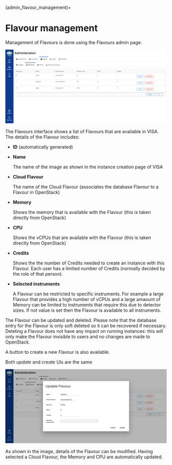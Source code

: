(admin_flavour_management)=
# Flavour management

Management of Flavours is done using the Flavours admin page.

![](../_static/images/visa-admin-flavours.png)


The Flavours interface shows a list of Flavours that are available in VISA. The details of the Flavour includes:

- **ID** (automatically generated)
- **Name**

  The name of the image as shown in the instance creation page of VISA

- **Cloud Flavour**

  The name of the Cloud Flavour (associates the database Flavour to a Flavour in OpenStack)

- **Memory**

  Shows the memory that is available with the Flavour (this is taken directly from OpenStack)

- **CPU**

  Shows the vCPUs that are available with the Flavour (this is taken directly from OpenStack)

- **Credits**

  Shows the the number of Credits needed to create an instance with this Flavour. Each user has a limited number of Credits (normally decided by the role of that person).

- **Selected instruments**

  A Flavour can be restricted to specific instruments. For example a large Flavour that provides a high number of vCPUs and a large amaount of Memory can be limited to instruments that require this due to detector sizes. If not value is set then the Flavour is available to all instruments.

The Flavour can be updated and deleted. Please note that the database entry for the Flavour is only soft deleted so it can be recovered if necessary. Deleting a Flavour does not have any impact on running instances: this will only make the Flavour invisible to users and no changes are made to OpenStack.

A button to create a new Flavour is also available.

Both *update* and *create* UIs are the same

![](../_static/images/visa-admin-flavours-update.png)

As shown in the image, details of the Flavour can be modified. Having selected a Cloud Flavour, the Memory and CPU are automatically updated.